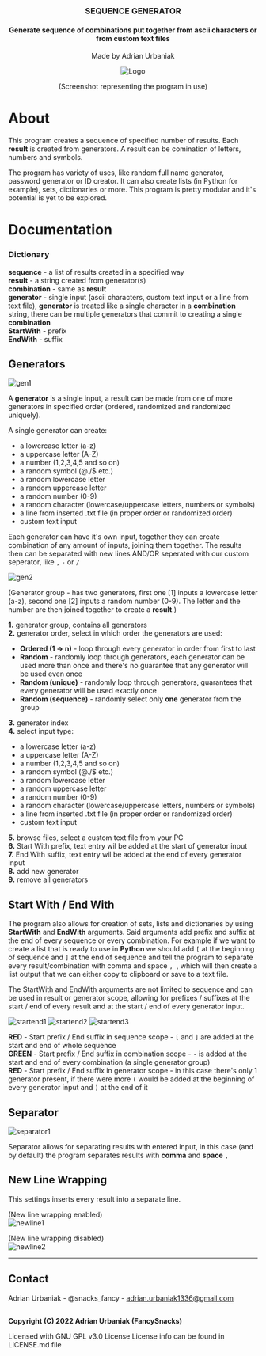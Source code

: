 
<!-- GENERAL INFO -->

<div align="center">
  <h3 align="center">SEQUENCE GENERATOR</h3>
  <h4 align="center">Generate sequence of combinations put together from ascii characters or from custom text files</h4>
  <p align="center">
    Made by Adrian Urbaniak
  </p>
  <img src="https://i.imgur.com/aoGcd6t.jpg" alt="Logo">
  <p>(Screenshot representing the program in use)</p>
</div>

<!-- ABOUT -->

# About

This program creates a sequence of specified number of results. Each **result** is created from generators. A result can be comination of letters, numbers and symbols.

The program has variety of uses, like random full name generator, password generator or ID creator. It can also create lists (in Python for example), sets, dictionaries or more. This program is pretty modular and it's potential is yet to be explored.
  
  

# Documentation

### Dictionary
**sequence** - a list of results created in a specified way  
**result** - a string created from generator(s)  
**combination** - same as **result**  
**generator** - single input (ascii characters, custom text input or a line from text file),  **generator** is treated like a single character in a **combination** string, there can be multiple generators that commit to creating a single **combination**  
**StartWith** - prefix  
**EndWith** - suffix

## Generators

<img src="https://i.imgur.com/FxGbG4F.jpg" alt="gen1">
  
  
A **generator** is a single input, a result can be made from one of more generators in specified order (ordered, randomized and randomized uniquely).

A single generator can create:
* a lowercase letter (a-z)
* a uppercase letter (A-Z)
* a number (1,2,3,4,5 and so on)
* a random symbol (@./$ etc.)
* a random lowercase letter
* a random uppercase letter
* a random number (0-9)
* a random character (lowercase/uppercase letters, numbers or symbols)
* a line from inserted .txt file (in proper order or randomized order)
* custom text input

Each generator can have it's own input, together they can create combination of any amount of inputs, joining them together.
The results then can be separated with new lines AND/OR seperated with our custom seperator, like `,` `-` or `/`

<img src="https://i.imgur.com/FxGbG4F.jpg" alt="gen2">
<p>(Generator group - has two generators, first one [1] inputs a lowercase letter (a-z), second one [2] inputs a random number (0-9). The letter and the number are then joined together to create a <b>result</b>.)</p>
  
**1.** generator group, contains all generators  
**2.** generator order, select in which order the generators are used:  
  * **Ordered (1 -> n)** - loop through every generator in order from first to last  
  * **Random** - randomly loop through generators, each generator can be used more than once and there's no guarantee that any generator will be used even once  
  * **Random (unique)** - randomly loop through generators, guarantees that every generator will be used exactly once  
  * **Random (sequence)** - randomly select only **one** generator from the group  
  
**3.** generator index  
**4.** select input type:  
  * a lowercase letter (a-z)
  * a uppercase letter (A-Z)
  * a number (1,2,3,4,5 and so on)
  * a random symbol (@./$ etc.)
  * a random lowercase letter
  * a random uppercase letter
  * a random number (0-9)
  * a random character (lowercase/uppercase letters, numbers or symbols)
  * a line from inserted .txt file (in proper order or randomized order)
  * custom text input  
  
**5.** browse files, select a custom text file from your PC  
**6.** Start With prefix, text entry wil be added at the start of generator input  
**7.** End With suffix, text entry wil be added at the end of every generator input  
**8.** add new generator  
**9.** remove all generators  
  
  
## Start With / End With

The program also allows for creation of sets, lists and dictionaries by using **StartWith** and **EndWith** arguments.
Said arguments add prefix and suffix at the end of every sequence or every combination. 
For example if we want to create a list that is ready to use in **Python** we should add `[` at the beginning of sequence and `]` at the end of sequence and tell the program to separate every result/combination with comma and space `, `, which will then create a list output that we can either copy to clipboard or save to a text file.

The StartWith and EndWith arguments are not limited to sequence and can be used in result or generator scope, allowing for prefixes / suffixes at the start / end of every result and at the start / end of every generator input.

<img src="https://i.imgur.com/30EDGvQ.jpg" alt="startend1">
<img src="https://i.imgur.com/Vke6McG.jpg" alt="startend2">
<img src="https://i.imgur.com/daSn6S5.jpg" alt="startend3">

**RED** - Start prefix / End suffix in sequence scope - `[` and `]` are added at the start and end of whole sequence  
**GREEN** - Start prefix / End suffix in combination scope - `-` is added at the start and end of every combination (a single generator group)  
**RED** - Start prefix / End suffix in generator scope - in this case there's only 1 generator present, if there were more `(` would be added at the beginning of every generator input and `)` at the end of it  
  
  
## Separator  
  
<img src="https://i.imgur.com/28iAOyy.jpg" alt="separator1">
  
Separator allows for separating results with entered input, in this case (and by default) the program separates results with **comma** and **space** `, `  
  
  
## New Line Wrapping  
  
This settings inserts every result into a separate line.
  
(New line wrapping enabled)  
<img src="https://i.imgur.com/3xIOceE.jpg" alt="newline1">  
  
(New line wrapping disabled)  
<img src="https://i.imgur.com/pbujDMd.jpg" alt="newline2">


---

## Contact
Adrian Urbaniak - @snacks_fancy - adrian.urbaniak1336@gmail.com

##
**Copyright (C) 2022 Adrian Urbaniak (FancySnacks)**
  
Licensed with GNU GPL v3.0 License
License info can be found in LICENSE.md file

